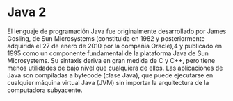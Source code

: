 # Java 2 
El lenguaje de programación Java fue originalmente desarrollado por James Gosling, de Sun Microsystems (constituida en 1982 y posteriormente adquirida el 27 de enero de 2010 por la compañía Oracle),4​ y publicado en 1995 como un componente fundamental de la plataforma Java de Sun Microsystems. Su sintaxis deriva en gran medida de C y C++, pero tiene menos utilidades de bajo nivel que cualquiera de ellos. Las aplicaciones de Java son compiladas a bytecode (clase Java), que puede ejecutarse en cualquier máquina virtual Java (JVM) sin importar la arquitectura de la computadora subyacente.
